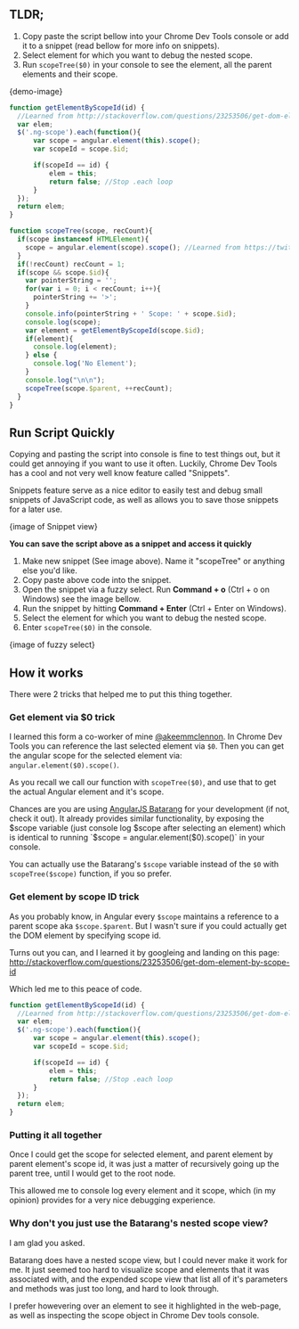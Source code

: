 ## TLDR;

1. Copy paste the script bellow into your Chrome Dev Tools console or add it to a snippet (read bellow for more info on snippets).
1. Select element for which you want to debug the nested scope.
1. Run `scopeTree($0)` in your console to see the element, all the parent elements and their scope.

{demo-image}

```javascript
function getElementByScopeId(id) {
  //Learned from http://stackoverflow.com/questions/23253506/get-dom-element-by-scope-id
  var elem;
  $('.ng-scope').each(function(){
      var scope = angular.element(this).scope();
      var scopeId = scope.$id;

      if(scopeId == id) {
          elem = this;
          return false; //Stop .each loop
      }
  });
  return elem;
}

function scopeTree(scope, recCount){
  if(scope instanceof HTMLElement){
    scope = angular.element(scope).scope(); //Learned from https://twitter.com/akeemmclennon
  }
  if(!recCount) recCount = 1;
  if(scope && scope.$id){
    var pointerString = '';
    for(var i = 0; i < recCount; i++){
      pointerString += '>';
    }
    console.info(pointerString + ' Scope: ' + scope.$id);
    console.log(scope);
    var element = getElementByScopeId(scope.$id);
    if(element){
      console.log(element);
    } else {
      console.log('No Element');
    }
    console.log("\n\n");
    scopeTree(scope.$parent, ++recCount);
  }
}
```

## Run Script Quickly
Copying and pasting the script into console is fine to test things out, but it could get annoying if you want to use it often.  Luckily, Chrome Dev Tools has a cool and not very well know feature called "Snippets".

Snippets feature serve as a nice editor to easily test and debug small snippets of JavaScript code, as well as allows you to save those snippets for a later use.

{image of Snippet view}

**You can save the script above as a snippet and access it quickly**
1. Make new snippet (See image above). Name it "scopeTree" or anything else you'd like.
1. Copy paste above code into the snippet.
1. Open the snippet via a fuzzy select. Run **Command + o** (Ctrl + o on Windows) see the image bellow.
1. Run the snippet by hitting **Command + Enter** (Ctrl + Enter on Windows).
1. Select the element for which you want to debug the nested scope.
1. Enter `scopeTree($0)` in the console.

{image of fuzzy select}

## How it works

There were 2 tricks that helped me to put this thing together.

### Get element via $0 trick

I learned this form a co-worker of mine [@akeemmclennon](https://twitter.com/akeemmclennon). In Chrome Dev Tools you can reference the last selected element via `$0`. Then you can get the angular scope for the selected element via: `angular.element($0).scope()`.

As you recall we call our function with `scopeTree($0)`, and use that to get the actual Angular element and it's scope.

Chances are you are using [AngularJS Batarang](https://chrome.google.com/webstore/detail/angularjs-batarang-stable/niopocochgahfkiccpjmmpchncjoapek?hl=en-US) for your development (if not, check it out). It already provides similar functionality, by exposing the $scope variable (just console log $scope after selecting an element) which is identical to running `$scope = angular.element($0).scope()` in your console.

You can actually use the Batarang's `$scope` variable instead of the `$0` with `scopeTree($scope)` function, if you so prefer.

### Get element by scope ID trick
As you probably know, in Angular every `$scope` maintains a reference to a parent scope aka `$scope.$parent`. But I wasn't sure if you could actually get the DOM element by specifying scope id.

Turns out you can, and I learned it by googleing and landing on this page:
http://stackoverflow.com/questions/23253506/get-dom-element-by-scope-id

Which led me to this peace of code.

```javascript
function getElementByScopeId(id) {
  //Learned from http://stackoverflow.com/questions/23253506/get-dom-element-by-scope-id
  var elem;
  $('.ng-scope').each(function(){
      var scope = angular.element(this).scope();
      var scopeId = scope.$id;

      if(scopeId == id) {
          elem = this;
          return false; //Stop .each loop
      }
  });
  return elem;
}
```

### Putting it all together
Once I could get the scope for selected element, and parent element by parent element's scope id, it was just a matter of recursively going up the parent tree, until I would get to the root node.

This allowed me to console log every element and it scope, which (in my opinion) provides for a very nice debugging experience.

### Why don't you just use the Batarang's nested scope view?
I am glad you asked.

Batarang does have a nested scope view, but I could never make it work for me. It just seemed too hard to visualize scope and elements that it was associated with, and the expended scope view that list all of it's parameters and methods was just too long, and hard to look through.

I prefer howevering over an element to see it highlighted in the web-page, as well as inspecting the scope object in Chrome Dev tools console.
